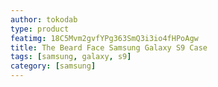 ```yaml
---
author: tokodab
type: product
featimg: 18C5Mvm2gvfYPg363SmQ3i3io4fHPoAgw
title: The Beard Face Samsung Galaxy S9 Case
tags: [samsung, galaxy, s9]
category: [samsung]
---
```


